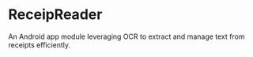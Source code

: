 # ReceipReader
An Android app module leveraging OCR to extract and manage text from receipts efficiently.
